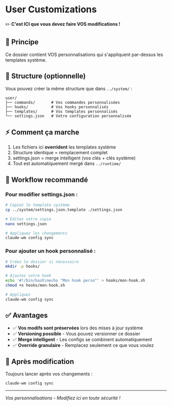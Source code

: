 # User Customizations

✏️ **C'est ICI que vous devez faire VOS modifications !**

## 🎯 Principe

Ce dossier contient VOS personnalisations qui s'appliquent par-dessus les templates système.

## 📁 Structure (optionnelle)

Vous pouvez créer la même structure que dans `../system/` :
```
user/
├── commands/       # Vos commandes personnalisées
├── hooks/          # Vos hooks personnalisés
├── templates/      # Vos templates personnalisés
└── settings.json   # Votre configuration personnalisée
```

## ⚡ Comment ça marche

1. Les fichiers ici **overrident** les templates système
2. Structure identique = remplacement complet
3. settings.json = merge intelligent (vos clés + clés système)
4. Tout est automatiquement mergé dans `../runtime/`

## 🔧 Workflow recommandé

### Pour modifier settings.json :
```bash
# Copiez le template système
cp ../system/settings.json.template ./settings.json

# Éditez votre copie
nano settings.json

# Appliquez les changements
claude-wm config sync
```

### Pour ajouter un hook personnalisé :
```bash
# Créez le dossier si nécessaire
mkdir -p hooks/

# Ajoutez votre hook
echo '#!/bin/bash\necho "Mon hook perso"' > hooks/mon-hook.sh
chmod +x hooks/mon-hook.sh

# Appliquez
claude-wm config sync
```

## ✅ Avantages

- ✅ **Vos modifs sont préservées** lors des mises à jour système
- ✅ **Versioning possible** - Vous pouvez versionner ce dossier
- ✅ **Merge intelligent** - Les configs se combinent automatiquement
- ✅ **Override granulaire** - Remplacez seulement ce que vous voulez

## 🔄 Après modification

Toujours lancer après vos changements :
```bash
claude-wm config sync
```

---

*Vos personnalisations - Modifiez ici en toute sécurité !*